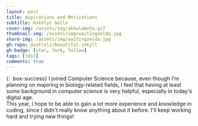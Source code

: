 ```yaml
---
layout: post
title: Aspirations and Motivations
subtitle: Katelyn Gelle
cover-img: /assets/img/akkalabotw.gif
thumbnail-img: /assets/img/waitingzelda.jpg
share-img: /assets/img/waitingzelda.jpg
gh-repo: daattali/beautiful-jekyll
gh-badge: [star, fork, follow]
tags: [test]
comments: true
---
```


{: .box-success}
I joined Computer Science because, even though I'm planning on majoring in biology-related fields, I feel that having at least some background in computer science is very helpful, especially in today's digital age.  
This year, I hope to be able to gain a lot more experience and knowledge in coding, since I didn't really know anything about it before. I'll keep working hard and trying new things!